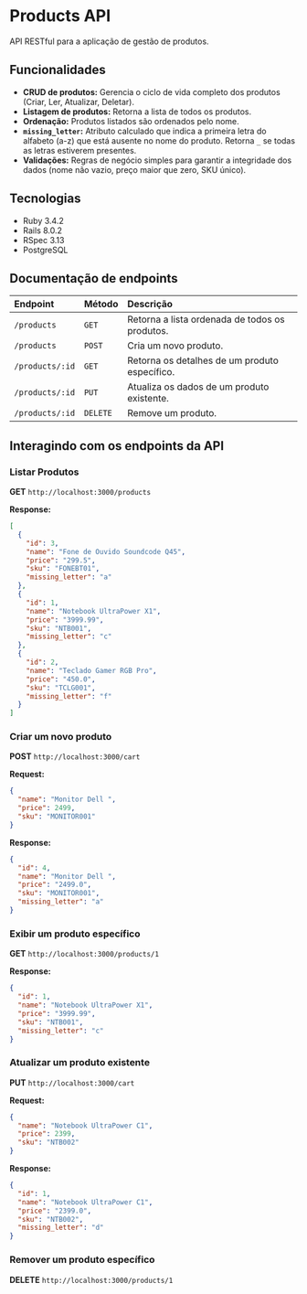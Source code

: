 # Products API

API RESTful para a aplicação de gestão de produtos.

## Funcionalidades

* **CRUD de produtos:** Gerencia o ciclo de vida completo dos produtos (Criar, Ler, Atualizar, Deletar).
* **Listagem de produtos:** Retorna a lista de todos os produtos.
* **Ordenação:** Produtos listados são ordenados pelo nome.
* **`missing_letter`:** Atributo calculado que indica a primeira letra do alfabeto (a-z) que está ausente no nome do produto. Retorna `_` se todas as letras estiverem presentes.
* **Validações:** Regras de negócio simples para garantir a integridade dos dados (nome não vazio, preço maior que zero, SKU único).

## Tecnologias

* Ruby 3.4.2
* Rails 8.0.2
* RSpec 3.13
* PostgreSQL

## Documentação de endpoints

| Endpoint        | Método | Descrição                                    |
| :-------------- | :----- | :------------------------------------------- |
| `/products`     | `GET`  | Retorna a lista ordenada de todos os produtos. |
| `/products`     | `POST` | Cria um novo produto.                        |
| `/products/:id` | `GET`  | Retorna os detalhes de um produto específico. |
| `/products/:id` | `PUT`  | Atualiza os dados de um produto existente.   |
| `/products/:id` | `DELETE`| Remove um produto.                           |

## Interagindo com os endpoints da API

### Listar Produtos

**GET** `http://localhost:3000/products`

**Response:**

```json
[
  {
    "id": 3,
    "name": "Fone de Ouvido Soundcode Q45",
    "price": "299.5",
    "sku": "FONEBT01",
    "missing_letter": "a"
  },
  {
    "id": 1,
    "name": "Notebook UltraPower X1",
    "price": "3999.99",
    "sku": "NTB001",
    "missing_letter": "c"
  },
  {
    "id": 2,
    "name": "Teclado Gamer RGB Pro",
    "price": "450.0",
    "sku": "TCLG001",
    "missing_letter": "f"
  }
]
```

### Criar um novo produto

**POST** `http://localhost:3000/cart`

**Request:**

```json
{
  "name": "Monitor Dell ",
  "price": 2499,
  "sku": "MONITOR001"
}
```

**Response:**

```json
{
  "id": 4,
  "name": "Monitor Dell ",
  "price": "2499.0",
  "sku": "MONITOR001",
  "missing_letter": "a"
}
```

### Exibir um produto específico

**GET** `http://localhost:3000/products/1`

**Response:**

```json
{
  "id": 1,
  "name": "Notebook UltraPower X1",
  "price": "3999.99",
  "sku": "NTB001",
  "missing_letter": "c"
}
```

### Atualizar um produto existente

**PUT** `http://localhost:3000/cart`

**Request:**

```json
{
  "name": "Notebook UltraPower C1",
  "price": 2399,
  "sku": "NTB002"
}
```

**Response:**

```json
{
  "id": 1,
  "name": "Notebook UltraPower C1",
  "price": "2399.0",
  "sku": "NTB002",
  "missing_letter": "d"
}
```

### Remover um produto específico

**DELETE** `http://localhost:3000/products/1`
